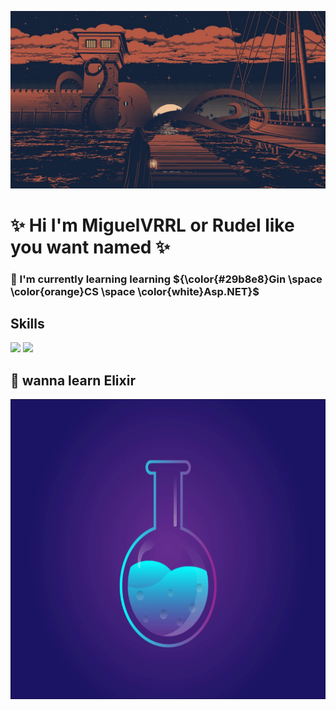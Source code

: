 ![alt text](https://github.com/MiguelVRRL/MiguelVRRL/blob/main/sea.jpeg)

# ✨  Hi I'm MiguelVRRL or Rudel like you want named  ✨

### 🍄  I'm currently learning learning ${\color{#29b8e8}Gin \space \color{orange}CS \space \color{white}Asp.NET}$

## Skills

<img src="https://skillicons.dev/icons?i=linux,bash,neovim,go,ts,docker" />
<img src="https://skillicons.dev/icons?i=py,postgres,mysql,mongodb,nest,django" />


## 🌺 wanna learn Elixir
<p align="center">
  <img width="720" height="480" src="https://github.com/MiguelVRRL/MiguelVRRL/blob/main/magic.gif">
</p>
